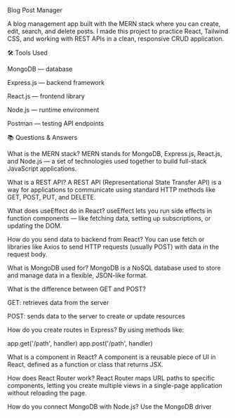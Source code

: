 Blog Post Manager

A blog management app built with the MERN stack where you can create, edit, search, and delete posts.
I made this project to practice React, Tailwind CSS, and working with REST APIs in a clean, responsive CRUD application.

🛠 Tools Used

MongoDB — database

Express.js — backend framework

React.js — frontend library

Node.js — runtime environment

Postman — testing API endpoints

📚 Questions & Answers

What is the MERN stack?
MERN stands for MongoDB, Express.js, React.js, and Node.js — a set of technologies used together to build full-stack JavaScript applications.

What is a REST API?
A REST API (Representational State Transfer API) is a way for applications to communicate using standard HTTP methods like GET, POST, PUT, and DELETE.

What does useEffect do in React?
useEffect lets you run side effects in function components — like fetching data, setting up subscriptions, or updating the DOM.

How do you send data to backend from React?
You can use fetch or libraries like Axios to send HTTP requests (usually POST) with data in the request body.

What is MongoDB used for?
MongoDB is a NoSQL database used to store and manage data in a flexible, JSON-like format.

What is the difference between GET and POST?

GET: retrieves data from the server

POST: sends data to the server to create or update resources

How do you create routes in Express?
By using methods like:

app.get('/path', handler)
app.post('/path', handler)

What is a component in React?
A component is a reusable piece of UI in React, defined as a function or class that returns JSX.

How does React Router work?
React Router maps URL paths to specific components, letting you create multiple views in a single-page application without reloading the page.

How do you connect MongoDB with Node.js?
Use the MongoDB driver

